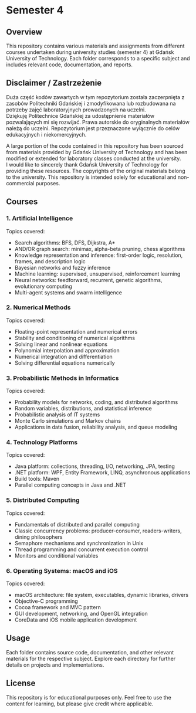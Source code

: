 # Semester 4

## Overview
This repository contains various materials and assignments from different courses undertaken during university studies (semester 4) at Gdańsk University of Technology. Each folder corresponds to a specific subject and includes relevant code, documentation, and reports.

## Disclaimer / Zastrzeżenie
Duża część kodów zawartych w tym repozytorium została zaczerpnięta z zasobów Politechniki Gdańskiej i zmodyfikowana lub rozbudowana na potrzeby zajęć laboratoryjnych prowadzonych na uczelni.  
Dziękuję Politechnice Gdańskiej za udostępnienie materiałów pozwalających mi się rozwijać. Prawa autorskie do oryginalnych materiałów należą do uczelni. Repozytorium jest przeznaczone wyłącznie do celów edukacyjnych i niekomercyjnych.

A large portion of the code contained in this repository has been sourced from materials provided by Gdańsk University of Technology and has been modified or extended for laboratory classes conducted at the university.  
I would like to sincerely thank Gdańsk University of Technology for providing these resources. The copyrights of the original materials belong to the university. This repository is intended solely for educational and non-commercial purposes.

## Courses

### 1. Artificial Intelligence
Topics covered:
- Search algorithms: BFS, DFS, Dijkstra, A*
- AND/OR graph search: minimax, alpha-beta pruning, chess algorithms
- Knowledge representation and inference: first-order logic, resolution, frames, and description logic
- Bayesian networks and fuzzy inference
- Machine learning: supervised, unsupervised, reinforcement learning
- Neural networks: feedforward, recurrent, genetic algorithms, evolutionary computing
- Multi-agent systems and swarm intelligence

### 2. Numerical Methods
Topics covered:
- Floating-point representation and numerical errors
- Stability and conditioning of numerical algorithms
- Solving linear and nonlinear equations
- Polynomial interpolation and approximation
- Numerical integration and differentiation
- Solving differential equations numerically

### 3. Probabilistic Methods in Informatics
Topics covered:
- Probability models for networks, coding, and distributed algorithms
- Random variables, distributions, and statistical inference
- Probabilistic analysis of IT systems
- Monte Carlo simulations and Markov chains
- Applications in data fusion, reliability analysis, and queue modeling

### 4. Technology Platforms
Topics covered:
- Java platform: collections, threading, I/O, networking, JPA, testing
- .NET platform: WPF, Entity Framework, LINQ, asynchronous applications
- Build tools: Maven
- Parallel computing concepts in Java and .NET

### 5. Distributed Computing
Topics covered:
- Fundamentals of distributed and parallel computing
- Classic concurrency problems: producer-consumer, readers-writers, dining philosophers
- Semaphore mechanisms and synchronization in Unix
- Thread programming and concurrent execution control
- Monitors and conditional variables

### 6. Operating Systems: macOS and iOS
Topics covered:
- macOS architecture: file system, executables, dynamic libraries, drivers
- Objective-C programming
- Cocoa framework and MVC pattern
- GUI development, networking, and OpenGL integration
- CoreData and iOS mobile application development

## Usage
Each folder contains source code, documentation, and other relevant materials for the respective subject. Explore each directory for further details on projects and implementations.

## License
This repository is for educational purposes only. Feel free to use the content for learning, but please give credit where applicable.

